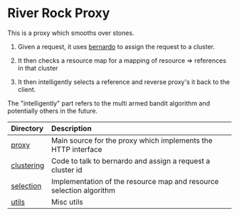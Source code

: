 # River Rock Proxy

This is a proxy which smooths over stones. 

  1. Given a request, it uses [bernardo](../bernardo) to
     assign the request to a cluster. 

  2. It then checks a resource map for a mapping of resource => references in that cluster
  3. It then intelligently selects a reference and reverse proxy's it back to the client.

The "intelligently" part refers to the multi armed bandit algorithm and potentially others
in the future.


| Directory                              | Description                                                                                                  |
|:---------------------------------------|:-------------------------------------------------------------------------------------------------------------|
| [proxy](proxy)                         | Main source for the proxy which implements the HTTP interface |
| [clustering](clustering)               | Code to talk to bernardo and assign a request a cluster id |
| [selection](selection)                 | Implementation of the resource map and resource selection algorithm |
| [utils](utils)                         | Misc utils |
